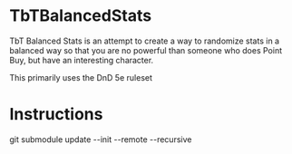 # TbTBalancedStats
TbT Balanced Stats is an attempt to create a way to randomize stats in a balanced way so that you are no powerful than someone who does Point Buy, but have an interesting character.

This primarily uses the DnD 5e ruleset

# Instructions
git submodule update --init --remote --recursive


